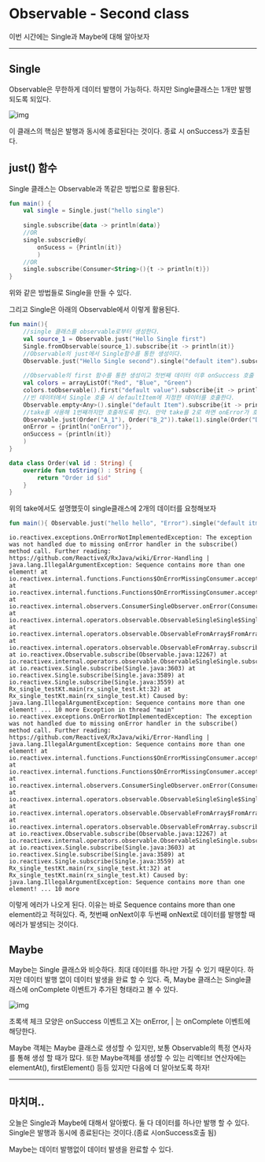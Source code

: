 # Observable - Second class

이번 시간에는 Single과 Maybe에 대해 알아보자

-----

## Single

Observable은 무한하게 데이터 발행이 가능하다. 하지만 Single클래스는 1개만 발행되도록 되있다.

![img](https://blog.kakaocdn.net/dn/dB8g0S/btqzcWDHtl8/kd22B103qoMoakIo3c1Ks0/img.png)

이 클래스의 핵심은 발행과 동시에 종료된다는 것이다. 종료 시 onSuccess가 호출된다.





## just() 함수

Single 클래스는 Observable과 똑같은 방법으로 활용된다.

```kotlin
fun main() {
	val single = Single.just("hello single")
	
	single.subscribe{data -> println(data)}
	//OR
	single.subscrieBy(
		onSucess = {Println(it)}
		)
	//OR
	single.subscribe(Consumer<String>(){t -> println(t)})
}
```

위와 같은 방법들로 Single을 만들 수 있다. 

그리고 Single은 아래의 Observable에서 이렇게 활용된다. 

```kotlin
fun main(){
	//single 클래스를 observable로부터 생성한다.
    val source_1 = Observable.just("Hello Single first")
    Single.fromObservable(source_1).subscribe{it -> println(it)}
    //Observable의 just에서 Single함수를 통한 생성이다.
    Observable.just("Hello Single second").single("default item").subscribe{it -> println(it)}
    
    //Observable의 first 함수를 통한 생성이고 첫번째 데이터 이후 onSuccess 호출 후에 종료된다.
    val colors = arrayListOf("Red", "Blue", "Green")
    colors.toObservable().first("default value").subscribe{it -> println(it)}
    //빈 데이터에서 Single 호출 시 defaultItem에 지정한 데이터를 호출한다.
    Observable.empty<Any>().single("default Item").subscribe{it -> println(it)}
    //take를 사용해 1번째까지만 호출하도록 한다. 만약 take를 2로 하면 onError가 호출된다.(take는 이후에 더 공부하자!)
    Observable.just(Order("A_1"), Order("B_2")).take(1).single(Order("Default Id")).subscribeBy(
    onError = {println("onError")},
    onSuccess = {println(it)}
    )
}

data class Order(val id : String) {
    override fun toString() : String {
		return "Order id $id"
    }
}
```



위의 take에서도 설명했듯이 single클래스에 2개의 데이터를 요청해보자

```kotlin
fun main(){ Observable.just("hello hello", "Error").single("default itme").subscribe{it->println(it)} }
```

```ABAP
io.reactivex.exceptions.OnErrorNotImplementedException: The exception was not handled due to missing onError handler in the subscribe() method call. Further reading: https://github.com/ReactiveX/RxJava/wiki/Error-Handling | java.lang.IllegalArgumentException: Sequence contains more than one element! at io.reactivex.internal.functions.Functions$OnErrorMissingConsumer.accept(Functions.java:704) at io.reactivex.internal.functions.Functions$OnErrorMissingConsumer.accept(Functions.java:701) at io.reactivex.internal.observers.ConsumerSingleObserver.onError(ConsumerSingleObserver.java:46) at io.reactivex.internal.operators.observable.ObservableSingleSingle$SingleElementObserver.onNext(ObservableSingleSingle.java:80) at io.reactivex.internal.operators.observable.ObservableFromArray$FromArrayDisposable.run(ObservableFromArray.java:108) at io.reactivex.internal.operators.observable.ObservableFromArray.subscribeActual(ObservableFromArray.java:37) at io.reactivex.Observable.subscribe(Observable.java:12267) at io.reactivex.internal.operators.observable.ObservableSingleSingle.subscribeActual(ObservableSingleSingle.java:35) at io.reactivex.Single.subscribe(Single.java:3603) at io.reactivex.Single.subscribe(Single.java:3589) at io.reactivex.Single.subscribe(Single.java:3559) at Rx_single_testKt.main(rx_single_test.kt:32) at Rx_single_testKt.main(rx_single_test.kt) Caused by: java.lang.IllegalArgumentException: Sequence contains more than one element! ... 10 more Exception in thread "main" io.reactivex.exceptions.OnErrorNotImplementedException: The exception was not handled due to missing onError handler in the subscribe() method call. Further reading: https://github.com/ReactiveX/RxJava/wiki/Error-Handling | java.lang.IllegalArgumentException: Sequence contains more than one element! at io.reactivex.internal.functions.Functions$OnErrorMissingConsumer.accept(Functions.java:704) at io.reactivex.internal.functions.Functions$OnErrorMissingConsumer.accept(Functions.java:701) at io.reactivex.internal.observers.ConsumerSingleObserver.onError(ConsumerSingleObserver.java:46) at io.reactivex.internal.operators.observable.ObservableSingleSingle$SingleElementObserver.onNext(ObservableSingleSingle.java:80) at io.reactivex.internal.operators.observable.ObservableFromArray$FromArrayDisposable.run(ObservableFromArray.java:108) at io.reactivex.internal.operators.observable.ObservableFromArray.subscribeActual(ObservableFromArray.java:37) at io.reactivex.Observable.subscribe(Observable.java:12267) at io.reactivex.internal.operators.observable.ObservableSingleSingle.subscribeActual(ObservableSingleSingle.java:35) at io.reactivex.Single.subscribe(Single.java:3603) at io.reactivex.Single.subscribe(Single.java:3589) at io.reactivex.Single.subscribe(Single.java:3559) at Rx_single_testKt.main(rx_single_test.kt:32) at Rx_single_testKt.main(rx_single_test.kt) Caused by: java.lang.IllegalArgumentException: Sequence contains more than one element! ... 10 more

```

이렇게 에러가 나오게 된다. 이유는 바로 Sequence contains more than one element라고 적혀있다. 즉, 첫번째 onNext이후 두번째 onNext로 데이터를 발행할 때 에러가 발생되는 것이다.





## Maybe

Maybe는 Single 클래스와 비슷하다. 최대 데이터를 하나만 가질 수 있기 때문이다. 하지만 데이터 발행 없이 데이터 발생을 완료 할 수 있다. 즉, Maybe 클래스는 Single클래스에 onComplete 이벤트가 추가된 형태라고 볼 수 있다.

![img](https://blog.kakaocdn.net/dn/bYTLNI/btqzbEEnALs/QBRyz51CvJJyK6MzvxwNM0/img.png)

초록색 체크 모양은 onSuccess 이벤트고 X는 onError, | 는 onComplete 이벤트에 해당한다.

Maybe 객체는  Maybe 클래스로 생성할 수 있지만, 보통 Observable의 특정 연사자를 통해 생성 할 때가 많다. 또한 Maybe객체를 생성할 수 있는 리액티브 연산자에는 elementAt(), firstElement() 등등 있지만 다음에 더 알아보도록 하자!

--------------------------------

## 마치며..

오늘은 Single과 Maybe에 대해서 알아봤다. 둘 다 데이터를 하나만 발행 할 수 있다. Single은 발행과 동시에 종료된다는 것이다.(종료 시onSuccess호출 됨)

 Maybe는 데이터 발행없이 데이터 발생을 완료할 수 있다.  

